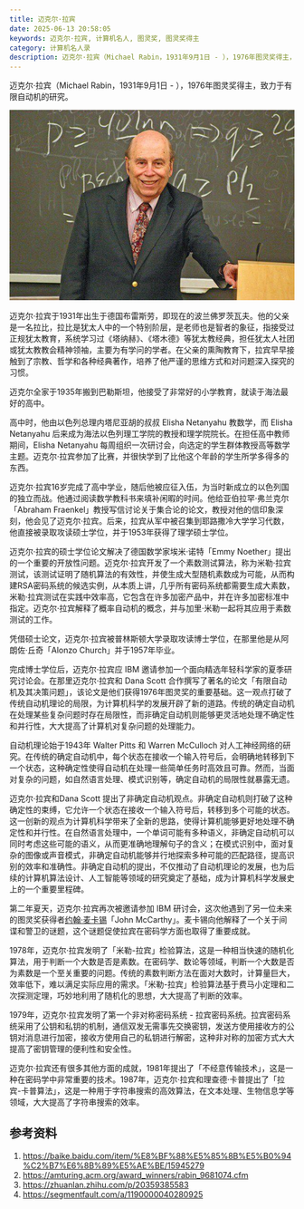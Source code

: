 ```yaml
---
title: 迈克尔·拉宾
date: 2025-06-13 20:58:05
keywords: 迈克尔·拉宾, 计算机名人, 图灵奖, 图灵奖得主
category: 计算机名人录
description: 迈克尔·拉宾（Michael Rabin，1931年9月1日 - ），1976年图灵奖得主，致力于有限自动机的研究。
---
```


迈克尔·拉宾（Michael Rabin，1931年9月1日 - ），1976年图灵奖得主，致力于有限自动机的研究。

![Michael  Rabin](20250613-michael-rabin/bVcTa4l.jpeg)

迈克尔·拉宾于1931年出生于德国布雷斯劳，即现在的波兰佛罗茨瓦夫。他的父亲是一名拉比，拉比是犹太人中的一个特别阶层，是老师也是智者的象征，指接受过正规犹太教育，系统学习过《塔纳赫》、《塔木德》等犹太教经典，担任犹太人社团或犹太教教会精神领袖，主要为有学问的学者。在父亲的熏陶教育下，拉宾早早接触到了宗教、哲学和各种经典著作，培养了他严谨的思维方式和对问题深入探究的习惯。

迈克尔全家于1935年搬到巴勒斯坦，他接受了非常好的小学教育，就读于海法最好的高中。

高中时，他由以色列总理内塔尼亚胡的叔叔 Elisha Netanyahu 教数学，而 Elisha Netanyahu 后来成为海法以色列理工学院的教授和理学院院长。在担任高中教师期间，Elisha Netanyahu 每周组织一次研讨会，向选定的学生群体教授高等数学主题。迈克尔·拉宾参加了比赛，并很快学到了比他这个年龄的学生所学多得多的东西。

迈克尔·拉宾16岁完成了高中学业，随后他被应征入伍，为当时新成立的以色列国的独立而战。他通过阅读数学教科书来填补闲暇的时间。他给亚伯拉罕·弗兰克尔「Abraham Fraenkel」教授写信讨论关于集合论的论文，教授对他的信印象深刻，他会见了迈克尔·拉宾。后来，拉宾从军中被召集到耶路撒冷大学学习代数，他直接被录取攻读硕士学位，并于1953年获得了理学硕士学位。

迈克尔·拉宾的硕士学位论文解决了德国数学家埃米·诺特「Emmy Noether」提出的一个重要的开放性问题。迈克尔·拉宾开发了一个素数测试算法，称为米勒·拉宾测试，该测试证明了随机算法的有效性，并使生成大型随机素数成为可能，从而构建RSA密码系统的候选实例，从本质上讲，几乎所有密码系统都需要生成大素数，米勒·拉宾测试在实践中效率高，它包含在许多加密产品中，并在许多加密标准中指定。迈克尔·拉宾解释了概率自动机的概念，并与加里·米勒一起将其应用于素数测试的工作。

凭借硕士论文，迈克尔·拉宾被普林斯顿大学录取攻读博士学位，在那里他是从阿朗佐·丘奇「Alonzo Church」并于1957年毕业。

完成博士学位后，迈克尔·拉宾应 IBM 邀请参加一个面向精选年轻科学家的夏季研究讨论会。在那里迈克尔·拉宾和 Dana Scott 合作撰写了著名的论文「有限自动机及其决策问题」，该论文是他们获得1976年图灵奖的重要基础。这一观点打破了传统自动机理论的局限，为计算机科学的发展开辟了新的道路。传统的确定自动机在处理某些复杂问题时存在局限性，而非确定自动机则能够更灵活地处理不确定性和并行性，大大提高了计算机对复杂问题的处理能力。

自动机理论始于1943年 Walter Pitts 和 Warren McCulloch 对人工神经网络的研究。在传统的确定自动机中，每个状态在接收一个输入符号后，会明确地转移到下一个状态，这种确定性使得自动机在处理一些简单任务时高效且可靠。然而，当面对复杂的问题，如自然语言处理、模式识别等，确定自动机的局限性就暴露无遗。

迈克尔·拉宾和Dana Scott 提出了非确定自动机观点。非确定自动机则打破了这种确定性的束缚，它允许一个状态在接收一个输入符号后，转移到多个可能的状态。这一创新的观点为计算机科学带来了全新的思路，使得计算机能够更好地处理不确定性和并行性。在自然语言处理中，一个单词可能有多种语义，非确定自动机可以同时考虑这些可能的语义，从而更准确地理解句子的含义；在模式识别中，面对复杂的图像或声音模式，非确定自动机能够并行地探索多种可能的匹配路径，提高识别的效率和准确性。非确定自动机的提出，不仅推动了自动机理论的发展，也为后续的计算机算法设计、人工智能等领域的研究奠定了基础，成为计算机科学发展史上的一个重要里程碑。

第二年夏天，迈克尔·拉宾再次被邀请参加 IBM 研讨会，这次他遇到了另一位未来的图灵奖获得者[约翰·麦卡锡](http://edulinks.cn/2024/04/07/20240407-john-mccarthy/)「John McCarthy」。麦卡锡向他解释了一个关于间谍和警卫的谜题，这个谜题促使拉宾在密码学方面也取得了重要成就。

1978年，迈克尔·拉宾发明了「米勒-拉宾」检验算法，这是一种相当快速的随机化算法，用于判断一个大数是否是素数。在密码学、数论等领域，判断一个大数是否为素数是一个至关重要的问题。传统的素数判断方法在面对大数时，计算量巨大，效率低下，难以满足实际应用的需求。「米勒-拉宾」检验算法基于费马小定理和二次探测定理，巧妙地利用了随机化的思想，大大提高了判断的效率。

1979年，迈克尔·拉宾发明了第一个非对称密码系统 - 拉宾密码系统。拉宾密码系统采用了公钥和私钥的机制，通信双发无需事先交换密钥，发送方使用接收方的公钥对消息进行加密，接收方使用自己的私钥进行解密，这种非对称的加密方式大大提高了密钥管理的便利性和安全性。

迈克尔·拉宾还有很多其他方面的成就，1981年提出了「不经意传输技术」，这是一种在密码学中非常重要的技术。1987年，迈克尔·拉宾和理查德·卡普提出了「拉宾-卡普算法」，这是一种用于字符串搜索的高效算法，在文本处理、生物信息学等领域，大大提高了字符串搜索的效率。


## 参考资料
1. https://baike.baidu.com/item/%E8%BF%88%E5%85%8B%E5%B0%94%C2%B7%E6%8B%89%E5%AE%BE/15945279
2. https://amturing.acm.org/award_winners/rabin_9681074.cfm
3. https://zhuanlan.zhihu.com/p/20359385583
4. https://segmentfault.com/a/1190000040280925